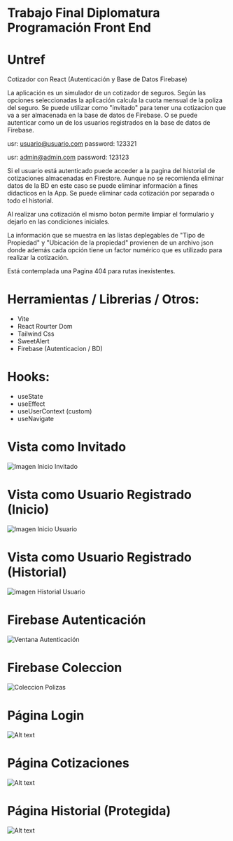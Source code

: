 # Trabajo Final Diplomatura Programación Front End

# Untref

Cotizador con React (Autenticación y Base de Datos Firebase)

La aplicación es un simulador de un cotizador de seguros. 
Según las opciones seleccionadas la aplicación calcula la cuota mensual de la poliza del seguro.
Se puede utilizar como "invitado" para tener una cotizacion que va a ser almacenada en la base de datos de Firebase.
O se puede autenticar como un de los usuarios registrados en la base de datos de Firebase. 

usr: usuario@usuario.com
password: 123321

usr: admin@admin.com
password: 123123

Si el usuario está autenticado puede acceder a la pagina del historial de cotizaciones almacenadas en Firestore.
Aunque no se recomienda eliminar datos de la BD en este caso se puede eliminar información a fines didacticos en la App.
Se puede eliminar cada cotización por separada o todo el historial.

Al realizar una cotización el mismo boton permite limpiar el formulario y dejarlo en las condiciones iniciales.

La información que se muestra en las listas deplegables de "Tipo de Propiedad" y "Ubicación de la propiedad" provienen 
de un archivo json donde además cada opción tiene un factor numérico que es utilizado para realizar la cotización.

Está contemplada una Pagina 404 para rutas inexistentes. 

# Herramientas / Librerias / Otros:

- Vite
- React Rourter Dom
- Tailwind Css
- SweetAlert
- Firebase (Autenticacion / BD)

# Hooks:

- useState
- useEffect
- useUserContext (custom)
- useNavigate

# Vista como Invitado

![Imagen Inicio Invitado](/imgReadme.md/image-2.png)

# Vista como Usuario Registrado (Inicio)

![Imagen Inicio Usuario](/imgReadme.md/image-3.png)

# Vista como Usuario Registrado (Historial)

![imagen Historial Usuario](/imgReadme.md/image-4.png)

# Firebase Autenticación

![Ventana Autenticación](/imgReadme.md/image5.png)

# Firebase Coleccion

![Coleccion Polizas](/imgReadme.md/image1.png)

# Página Login

![Alt text](/imgReadme.md/image6.png)

# Página Cotizaciones

![Alt text](/imgReadme.md/image7.png)

# Página Historial (Protegida)

![Alt text](/imgReadme.md/image8.png)

